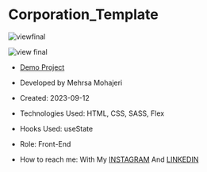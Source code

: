 # Corporation_Template

![viewfinal]()

![view final]()

- [Demo Project]()

- Developed by Mehrsa Mohajeri

- Created: 2023-09-12

- Technologies Used: HTML, CSS, SASS, Flex

- Hooks Used: useState 

- Role: Front-End

- How to reach me: With My [INSTAGRAM](https://www.instagram.com/mehrsa_mohajeri_developer) And [LINKEDIN](https://www.linkedin.com/in/mehrsa_mohajeri_developer)
